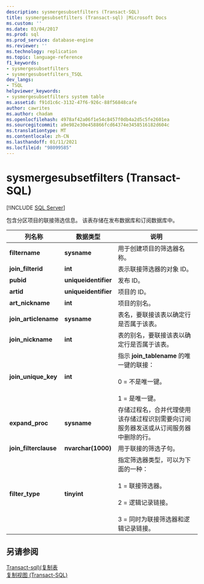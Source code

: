 ```yaml
---
description: sysmergesubsetfilters (Transact-SQL)
title: sysmergesubsetfilters (Transact-sql) |Microsoft Docs
ms.custom: ''
ms.date: 03/04/2017
ms.prod: sql
ms.prod_service: database-engine
ms.reviewer: ''
ms.technology: replication
ms.topic: language-reference
f1_keywords:
- sysmergesubsetfilters
- sysmergesubsetfilters_TSQL
dev_langs:
- TSQL
helpviewer_keywords:
- sysmergesubsetfilters system table
ms.assetid: f91d1c6c-3132-47f6-926c-88f56848cafe
author: cawrites
ms.author: chadam
ms.openlocfilehash: 4978af42a06f1e54c8457f0db4a2d5c5fe2601ea
ms.sourcegitcommit: a9e982e30e458866fcd64374e3458516182d604c
ms.translationtype: MT
ms.contentlocale: zh-CN
ms.lasthandoff: 01/11/2021
ms.locfileid: "98099585"
---
```

# <a name="sysmergesubsetfilters-transact-sql"></a>sysmergesubsetfilters (Transact-SQL)
[!INCLUDE [SQL Server](../../includes/applies-to-version/sqlserver.md)]

  包含分区项目的联接筛选信息。 该表存储在发布数据库和订阅数据库中。  
  
|列名称|数据类型|说明|  
|-----------------|---------------|-----------------|  
|**filtername**|**sysname**|用于创建项目的筛选器名称。|  
|**join_filterid**|**int**|表示联接筛选器的对象 ID。|  
|**pubid**|**uniqueidentifier**|发布 ID。|  
|**artid**|**uniqueidentifier**|项目的 ID。|  
|**art_nickname**|**int**|项目的别名。|  
|**join_articlename**|**sysname**|表名，要联接该表以确定行是否属于该表。|  
|**join_nickname**|**int**|表的别名，要联接该表以确定行是否属于该表。|  
|**join_unique_key**|**int**|指示 **join_tablename** 的唯一键的联接：<br /><br /> 0 = 不是唯一键。<br /><br /> 1 = 是唯一键。|  
|**expand_proc**|**sysname**|存储过程名，合并代理使用该存储过程识别需要向订阅服务器发送或从订阅服务器中删除的行。|  
|**join_filterclause**|**nvarchar(1000)**|用于联接的筛选子句。|  
|**filter_type**|**tinyint**|指定筛选器类型，可以为下面的一种：<br /><br /> 1 = 联接筛选器。<br /><br /> 2 = 逻辑记录链接。<br /><br /> 3 = 同时为联接筛选器和逻辑记录链接。|  
  
## <a name="see-also"></a>另请参阅  
 [Transact-sql&#41;&#40;复制表 ](../../relational-databases/system-tables/replication-tables-transact-sql.md)   
 [复制视图 (Transact-SQL)](../../relational-databases/system-views/replication-views-transact-sql.md)  
  
  
